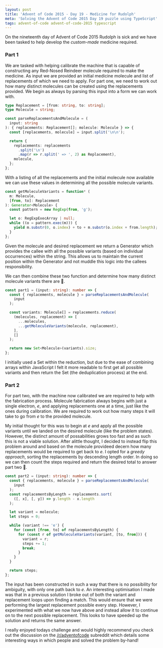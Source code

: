 ```yaml
---
layout: post
title: 'Advent of Code 2015 - Day 19 - Medicine for Rudolph'
meta: 'Solving the Advent of Code 2015 Day 19 puzzle using TypeScript'
tags: advent-of-code advent-of-code-2015 typescript
---
```


On the nineteenth day of Advent of Code 2015 Rudolph is sick and we have been tasked to help develop the _custom-made_ medicine required.

<!--more-->

### Part 1

We are tasked with helping calibrate the machine that is capable of constructing any Red-Nosed Reindeer molecule required to make the medicine.
As input we are provided an initial medicine molecule and list of replacements of which we need to apply.
For part one, we need to work out how many distinct molecules can be created using the replacements provided.
We begin as always by parsing this input into a form we can work with.

```typescript
type Replacement = [from: string, to: string];
type Molecule = string;

const parseReplacementsAndMolecule = (
  input: string
): { replacements: Replacement[]; molecule: Molecule } => {
  const [replacements, molecule] = input.split('\n\n');

  return {
    replacements: replacements
      .split('\n')
      .map(r => r.split(' => ', 2) as Replacement),
    molecule,
  };
};
```

With a listing of all the replacements and the initial molecule now available we can use these values in determining all the possible molecule variants.

```typescript
const getMoleculeVariants = function* (
  m: Molecule,
  [from, to]: Replacement
): Generator<Molecule> {
  const pattern = new RegExp(from, 'g');

  let o: RegExpExecArray | null;
  while ((o = pattern.exec(m))) {
    yield m.substr(0, o.index) + to + m.substr(o.index + from.length);
  }
};
```

Given the molecule and desired replacement we return a Generator which provides the callee with all the possible variants (based on individual occurrences) within the string.
This allows us to maintain the current position within the Generator and not muddle this logic into the callees responsibility.

We can then combine these two function and determine how many distinct molecule variants there are 🌟.

```typescript
const part1 = (input: string): number => {
  const { replacements, molecule } = parseReplacementsAndMolecule(
    input
  );

  const variants: Molecule[] = replacements.reduce(
    (molecules, replacement) => [
      ...molecules,
      ...getMoleculeVariants(molecule, replacement),
    ],
    []
  );

  return new Set<Molecule>(variants).size;
};
```

I initially used a Set within the reduction, but due to the ease of combining arrays within JavaScript I felt it more readable to first get all possible variants and then return the Set (the deduplication process) at the end.

### Part 2

For part two, with the machine now calibrated we are required to help with the fabrication process.
Molecule fabrication always begins with just a single electron, _e_, and applying replacements one at a time, just like the ones during calibration.
We are required to work out how many steps it will take to go from _e_ to the provided molecule.

My initial thought for this was to begin at _e_ and apply all the possible variants until we landed on the desired molecule (like the problem states).
However, the distinct amount of possabilities grows too fast and as such this is not a viable solution.
After alittle thought, I decided to instead flip this problem around and based on the molecule provideed decern how many replacements would be required to get back to _e_.
I opted for a _greedy approach_, sorting the replacements by descending length order.
In doing so we can then count the steps required and return the desired total to answer part two 🌟.

```typescript
const part2 = (input: string): number => {
  const { replacements, molecule } = parseReplacementsAndMolecule(
    input
  );
  const replacementsByLength = replacements.sort(
    ([, x], [, y]) => y.length - x.length
  );

  let variant = molecule;
  let steps = 0;

  while (variant !== 'e') {
    for (const [from, to] of replacementsByLength) {
      for (const r of getMoleculeVariants(variant, [to, from])) {
        variant = r;
        steps += 1;
        break;
      }
    }
  }

  return steps;
};
```

The input has been constructed in such a way that there is no possibility for ambiguity, with only one path back to _e_.
An interesting optimisation I made was that in a previous solution I broke out of both the variant and replacement loops upon finding a match.
This would ensure that we were performing the largest replacement possible every step.
However, I experimented with what we now have above and instead allow it to continue on to the next possible replacement.
This looks to have speeded up the solution and returns the same answer.

I really enjoyed todays challenge and would highly recommend you check out the discussion on the [/r/adventofcode](https://www.reddit.com/r/adventofcode/comments/3xflz8/day_19_solutions/) subreddit which details some interesting ways in which people and solved the problem by-hand!
